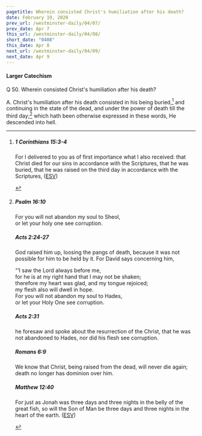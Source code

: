 ```yaml
---
pagetitle: Wherein consisted Christ's humiliation after his death?
date: February 19, 2020
prev_url: /westminster-daily/04/07/
prev_date: Apr 7
this_url: /westminster-daily/04/08/
short_date: "0408"
this_date: Apr 8
next_url: /westminster-daily/04/09/
next_date: Apr 9
---
```


#### Larger Catechism

<span class="q">Q 50.</span> Wherein consisted Christ's humiliation after his death?

<span class="q">A.</span> Christ's humiliation after his death consisted in his being buried,[^fnref:wlc1] and continuing in the state of the dead, and under the power of death till the third day;[^fnref:wlc2] which hath been otherwise expressed in these words, He descended into hell.


[^fnref:wlc1]: <div class="esv"><h5>1 Corinthians 15:3-4</h5> <div class="esv-text"><p id="p46015003.01-1">For I delivered to you as of first importance what I also received: that Christ died for our sins in accordance with the Scriptures, that he was buried, that he was raised on the third day in accordance with the Scriptures,  (<a href="http://www.esv.org" class="copyright">ESV</a>)</p> </div> </div>

[^fnref:wlc2]: <div class="esv"><h5>Psalm 16:10</h5> <div class="esv-text"><div class="block-indent"> <p class="line-group" id="p19016010.01-1">For you will not abandon my soul to Sheol,<br /> <span class="indent"></span>or let your holy one see corruption.</p> </div> </div><h5>Acts 2:24-27</h5> <div class="esv-text"><p id="p44002024.01-2">God raised him up, loosing the pangs of death, because it was not possible for him to be held by it. For David says concerning him,</p> <div class="block-indent"> <p class="line-group" id="p44002025.06-2">&#8220;&#8216;I saw the Lord always before me,<br /> <span class="indent"></span>for he is at my right hand that I may not be shaken;<br />  therefore my heart was glad, and my tongue rejoiced;<br /> <span class="indent"></span>my flesh also will dwell in hope.<br />  For you will not abandon my soul to Hades,<br /> <span class="indent"></span>or let your Holy One see corruption.</p> </div> </div><h5>Acts 2:31</h5> <div class="esv-text"><p id="p44002031.01-3">he foresaw and spoke about the resurrection of the Christ, that he was not abandoned to Hades, nor did his flesh see corruption.</p> </div><h5>Romans 6:9</h5> <div class="esv-text"><p id="p45006009.01-4">We know that Christ, being raised from the dead, will never die again; death no longer has dominion over him.</p> </div><h5>Matthew 12:40</h5> <div class="esv-text"><p id="p40012040.01-5"><span class="woc">For just as Jonah was three days and three nights in the belly of the great fish, so will the Son of Man be three days and three nights in the heart of the earth.</span>  (<a href="http://www.esv.org" class="copyright">ESV</a>)</p> </div> </div>

